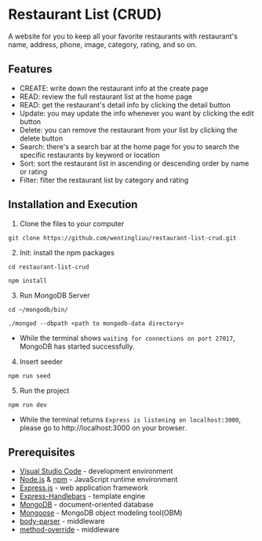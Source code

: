 # Restaurant List (CRUD)
A website for you to keep all your favorite restaurants with restaurant's name, address, phone, image, category, rating, and so on.

## Features
*  CREATE: write down the restaurant info at the create page 
*  READ: review the full restaurant list at the home page
*  READ: get the restaurant's detail info by clicking the detail button
*  Update: you may update the info whenever you want by clicking the edit button
*  Delete: you can remove the restaurant from your list by clicking the delete button
*  Search: there's a search bar at the home page for you to search the specific restaurants by keyword or location
*  Sort: sort the restaurant list in ascending or descending order by name or rating
*  Filter: filter the restaurant list by category and rating

## Installation and Execution
1.  Clone the files to your computer
```
git clone https://github.com/wentingliuu/restaurant-list-crud.git
```
2. Init: install the npm packages
```
cd restaurant-list-crud
```
```
npm install
```
3. Run MongoDB Server
```
cd ~/mongodb/bin/
```
```
./mongod --dbpath <path to mongodb-data directory>
```
- While the terminal shows `waiting for connections on port 27017`, MongoDB has started successfully.
4. Insert seeder
```
npm run seed
```
5. Run the project
```
npm run dev
```
- While the terminal returns `Express is listening on localhost:3000`, please go to http://localhost:3000 on your browser.

## Prerequisites
*  [Visual Studio Code](https://code.visualstudio.com/) - development environment
*  [Node.js](https://nodejs.org/en/) & [npm](https://www.npmjs.com/) - JavaScript runtime environment
*  [Express.js](https://expressjs.com/) - web application framework
*  [Express-Handlebars](https://www.npmjs.com/package/express-handlebars) - template engine
*  [MongoDB](https://www.mongodb.com/) - document-oriented database
*  [Mongoose](https://mongoosejs.com/) - MongoDB object modeling tool(OBM)
*  [body-parser](https://www.npmjs.com/package/body-parser) - middleware
*  [method-override](https://www.npmjs.com/package/method-override) - middleware
